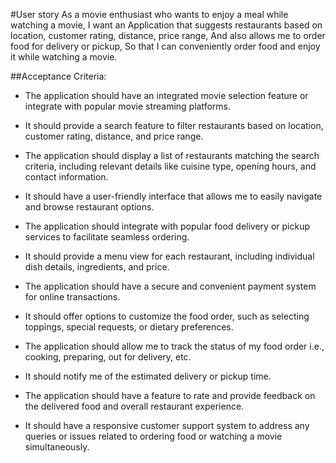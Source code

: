 #User story
As a movie enthusiast who wants to enjoy a meal while watching a movie,
I want an Application that suggests restaurants based on location, customer rating, distance, price range,
And also allows me to order food for delivery or pickup,
So that I can conveniently order food and enjoy it while watching a movie.

##Acceptance Criteria:
- The application should have an integrated movie selection feature or integrate with popular movie streaming platforms.

- It should provide a search feature to filter restaurants based on location, customer rating, distance, and price range.

- The application should display a list of restaurants matching the search criteria, including relevant details like cuisine type, opening hours, and contact information.

- It should have a user-friendly interface that allows me to easily navigate and browse restaurant options.

- The application should integrate with popular food delivery or pickup services to facilitate seamless ordering.

- It should provide a menu view for each restaurant, including individual dish details, ingredients, and price.

- The application should have a secure and convenient payment system for online transactions.

- It should offer options to customize the food order, such as selecting toppings, special requests, or dietary preferences.

- The application should allow me to track the status of my food order i.e., cooking, preparing, out for delivery, etc.

- It should notify me of the estimated delivery or pickup time.

- The application should have a feature to rate and provide feedback on the delivered food and overall restaurant experience.

- It should have a responsive customer support system to address any queries or issues related to ordering food or watching a movie simultaneously.
